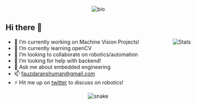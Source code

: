 <p align="center">
  <img src="https://i.imgur.com/IjxKlOy.gif" alt="bio"></center>
</p>

## Hi there 👋

<img src="https://github-readme-stats.vercel.app/api/?username=AnshumanFauzdar&show_icons=true&title_color=fff&icon_color=79ff97&text_color=9f9f9f&bg_color=151515" alt="Stats" align="right">

- 🔭 I’m currently working on Machine Vision Projects!
- 🌱 I’m currently learning openCV
- 👯 I’m looking to collaborate on robotics/automation
- 🤔 I’m looking for help with backend!
- 💬 Ask me about embedded engineering
- 📫 fauzdaranshuman@gmail.com
- ⚡ Hit me up on [twitter](https://twitter.com/anshumanfauzdar) to discuss on robotics!

<p align="center">
  <img src="https://github.com/AnshumanFauzdar/AnshumanFauzdar/raw/output/github-contribution-grid-snake.svg" alt="snake"></center>
</p>

